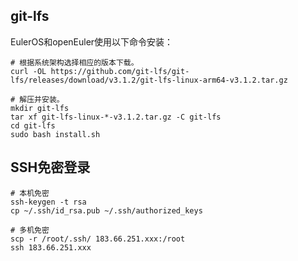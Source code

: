 


## git-lfs

EulerOS和openEuler使用以下命令安装：
```
# 根据系统架构选择相应的版本下载。
curl -OL https://github.com/git-lfs/git-lfs/releases/download/v3.1.2/git-lfs-linux-arm64-v3.1.2.tar.gz

# 解压并安装。
mkdir git-lfs
tar xf git-lfs-linux-*-v3.1.2.tar.gz -C git-lfs
cd git-lfs
sudo bash install.sh
```



## SSH免密登录

```
# 本机免密
ssh-keygen -t rsa
cp ~/.ssh/id_rsa.pub ~/.ssh/authorized_keys

# 多机免密
scp -r /root/.ssh/ 183.66.251.xxx:/root
ssh 183.66.251.xxx
```

